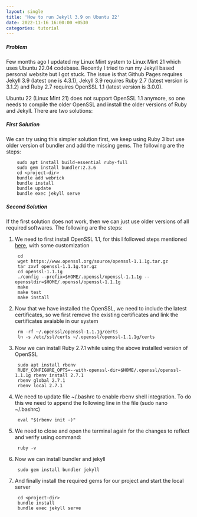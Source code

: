 ```yaml
---
layout: single
title: 'How to run Jekyll 3.9 on Ubuntu 22'
date: 2022-11-16 16:00:00 +0530
categories: tutorial
---
```


##### Problem

Few months ago I updated my Linux Mint system to Linux Mint 21 which uses Ubuntu 22.04 codebase. Recently I tried to run my Jekyll based personal website but I got stuck. The issue is that Github Pages requires Jekyll 3.9 (latest one is 4.3.1), Jekyll 3.9 requires Ruby 2.7 (latest version is 3.1.2) and Ruby 2.7 requires OpenSSL 1.1 (latest version is 3.0.0).

Ubuntu 22 (Linux Mint 21) does not support OpenSSL 1.1 anymore, so one needs to compile the older OpenSSL and install the older versions of Ruby and Jekyll. There are two solutions:

##### First Solution

We can try using this simpler solution first, we keep using Ruby 3 but use older version of bundler and add the missing gems. The following are the steps:

        sudo apt install build-essential ruby-full
        sudo gem install bundler:2.3.6
        cd <project-dir>
        bundle add webrick
        bundle install
        bundle update
        bundle exec jekyll serve

##### Second Solution

If the first solution does not work, then we can just use older versions of all required softwares. The following are the steps:

1. We need to first install OpenSSL 1.1, for this I followed steps mentioned [here](https://deanpcmad.com/2022/installing-older-ruby-versions-on-ubuntu-22-04/), with some customization

        cd
        wget https://www.openssl.org/source/openssl-1.1.1g.tar.gz
        tar zxvf openssl-1.1.1g.tar.gz
        cd openssl-1.1.1g
        ./config --prefix=$HOME/.openssl/openssl-1.1.1g --openssldir=$HOME/.openssl/openssl-1.1.1g
        make
        make test
        make install

2. Now that we have installed the OpenSSL, we need to include the latest certificates, so we first remove the existing certificates and link the certificates avaiable in our system

        rm -rf ~/.openssl/openssl-1.1.1g/certs
        ln -s /etc/ssl/certs ~/.openssl/openssl-1.1.1g/certs

3. Now we can install Ruby 2.7.1 while using the above installed version of OpenSSL

        sudo apt install rbenv
        RUBY_CONFIGURE_OPTS=--with-openssl-dir=$HOME/.openssl/openssl-1.1.1g rbenv install 2.7.1
        rbenv global 2.7.1
        rbenv local 2.7.1

4. We need to update file ~/.bashrc to enable rbenv shell integration. To do this we need to append the following line in the file (sudo nano ~/.bashrc)

        eval "$(rbenv init -)"

5. We need to close and open the terminal again for the changes to reflect and verify using command:

        ruby -v

6. Now we can install bundler and jekyll

        sudo gem install bundler jekyll

7. And finally install the required gems for our project and start the local server

        cd <project-dir>
        bundle install
        bundle exec jekyll serve